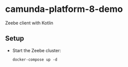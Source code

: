 # camunda-platform-8-demo
Zeebe client with Kotlin
 
## Setup
- Start the Zeebe cluster:
  ```shell
  docker-compose up -d
  ```